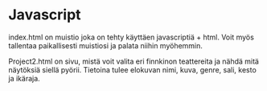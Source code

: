 # Javascript

index.html on muistio joka on tehty käyttäen javascriptiä + html. Voit myös tallentaa paikallisesti muistiosi ja palata niihin myöhemmin. 

Project2.html on sivu, mistä voit valita eri finnkinon teattereita ja nähdä mitä näytöksiä siellä pyörii. Tietoina tulee elokuvan nimi, kuva, genre, sali, kesto ja ikäraja.  
